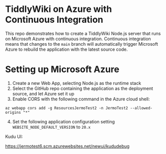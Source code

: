 # TiddlyWiki on Azure with Continuous Integration

This repo demonstrates how to create a TiddlyWiki Node.js server that runs on Microsoft Azure with continuous integration. Continuous integration means that changes to the `main` branch will automatically trigger Microsoft Azure to rebuild the application with the latest source code.

# Setting up Microsoft Azure

1. Create a new Web App, selecting Node.js as the runtime stack
2. Select the GitHub repo containing the application as the deployment source, and let Azure set it up
3. Enable CORS with the following command in the Azure cloud shell:

```
az webapp cors add -g ResourcesJermoTest2 -n JermoTest2 --allowed-origins "*"
```

4. Set the following application configuration setting `WEBSITE_NODE_DEFAULT_VERSION` to `20.x`

Kudu UI:

https://jermotest6.scm.azurewebsites.net/newui/kududebug

